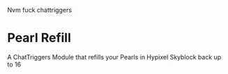 Nvm fuck chattriggers




# Pearl Refill

A ChatTriggers Module that refills your Pearls in Hypixel Skyblock back up to 16